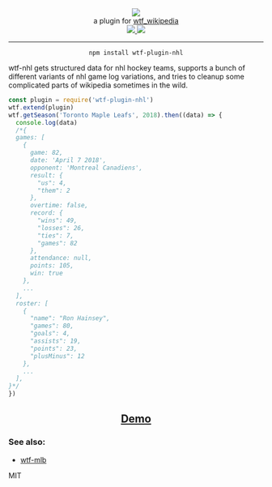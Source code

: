<div align="center">
  <img src="https://cloud.githubusercontent.com/assets/399657/23590290/ede73772-01aa-11e7-8915-181ef21027bc.png" />

  <div>a plugin for <a href="https://github.com/spencermountain/wtf_wikipedia/">wtf_wikipedia</a></div>
  
  <!-- npm version -->
  <a href="https://npmjs.org/package/wtf-plugin-nhl">
    <img src="https://img.shields.io/npm/v/wtf-plugin-nhl.svg?style=flat-square" />
  </a>
  
  <!-- file size -->
  <a href="https://unpkg.com/wtf-plugin-person/builds/wtf-plugin-nhl.min.js">
    <img src="https://badge-size.herokuapp.com/spencermountain/wtf-plugin-nhl/master/builds/wtf-plugin-nhl.min.js" />
  </a>
   <hr/>
</div>

<div align="center">
  <code>npm install wtf-plugin-nhl</code>
</div>

wtf-nhl gets structured data for nhl hockey teams, supports a bunch of different variants of nhl game log variations, and tries to cleanup some complicated parts of wikipedia sometimes in the wild.

```js
const plugin = require('wtf-plugin-nhl')
wtf.extend(plugin)
wtf.getSeason('Toronto Maple Leafs', 2018).then((data) => {
  console.log(data)
  /*{
  games: [
    { 
      game: 82,
      date: 'April 7 2018',
      opponent: 'Montreal Canadiens',
      result: {
        "us": 4,
        "them": 2
      },
      overtime: false,
      record: {
        "wins": 49,
        "losses": 26,
        "ties": 7,
        "games": 82
      },
      attendance: null,
      points: 105,
      win: true 
    },
    ...
  ],
  roster: [
    {
      "name": "Ron Hainsey",
      "games": 80,
      "goals": 4,
      "assists": 19,
      "points": 23,
      "plusMinus": 12
    },
    ...
  ],
}*/
})
```

<div align="center">
  <h2><a href="https://observablehq.com/@spencermountain/wtf-plugin-nhl">Demo</a></h2>
</div>

### See also:

- [wtf-mlb](https://github.com/spencermountain/wtf-mlb)

MIT
